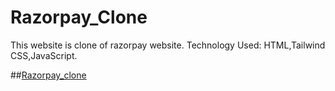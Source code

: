 # Razorpay_Clone
This website is clone of razorpay website.
Technology Used: HTML,Tailwind CSS,JavaScript.

##[Razorpay_clone](https://master--capable-custard-c77eaa.netlify.app/)
